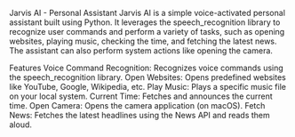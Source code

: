 Jarvis AI - Personal Assistant
Jarvis AI is a simple voice-activated personal assistant built using Python. It leverages the speech_recognition library to recognize user commands and perform a variety of tasks, such as opening websites, playing music, checking the time, and fetching the latest news. The assistant can also perform system actions like opening the camera.

Features
Voice Command Recognition: Recognizes voice commands using the speech_recognition library.
Open Websites: Opens predefined websites like YouTube, Google, Wikipedia, etc.
Play Music: Plays a specific music file on your local system.
Current Time: Fetches and announces the current time.
Open Camera: Opens the camera application (on macOS).
Fetch News: Fetches the latest headlines using the News API and reads them aloud.
